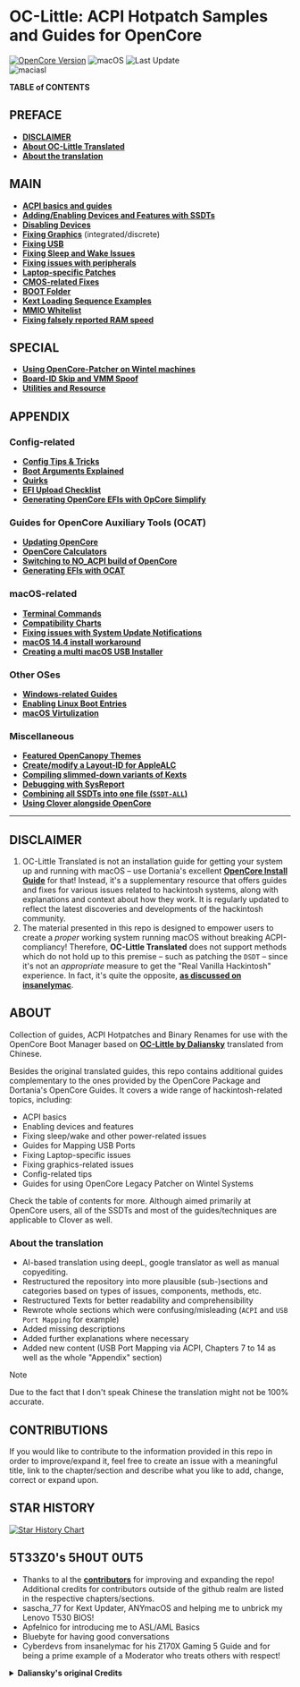 # OC-Little: ACPI Hotpatch Samples and Guides for OpenCore

[![OpenCore Version](https://img.shields.io/badge/Supported_OpenCore_Version:-≤1.0.4-success.svg)](https://github.com/acidanthera/OpenCorePkg) ![macOS](https://img.shields.io/badge/Supported_macOS:-≤15.3-white.svg) ![Last Update](https://img.shields.io/badge/Last_Update_(yy/mm/dd):-25.01.17-blueviolet.svg)</br>![maciasl](https://user-images.githubusercontent.com/76865553/179583184-5efe6546-9f3a-4899-bdc1-5e9ec5a2927e.png)

**TABLE of CONTENTS**

## PREFACE

* [**DISCLAIMER**](#disclaimer)
* [**About OC-Little Translated**](#about)
* [**About the translation**](#about-the-translation)

## MAIN

* [**ACPI basics and guides**](/00_ACPI/README.md)
* [**Adding/Enabling Devices and Features with SSDTs**](/01_Adding_missing_Devices_and_enabling_Features/README.md)
* [**Disabling Devices**](/02_Disabling_Devices/README.md)
* [**Fixing Graphics**](/11_Graphics/README.md) (integrated/discrete)
* [**Fixing USB**](/03_USB_Fixes/README.md)
* [**Fixing Sleep and Wake Issues**](04_Fixing_Sleep_and_Wake_Issues/README.md)
* [**Fixing issues with peripherals**](/13_Peripherals/README.md)
* [**Laptop-specific Patches**](/05_Laptop-specific_Patches/README.md)
* [**CMOS-related Fixes**](/06_CMOS-related_Fixes/README.md)
* [**BOOT Folder**](/07_BOOT_Folder/README.md)
* [**Kext Loading Sequence Examples**](/10_Kexts_Loading_Sequence_Examples/README.md)
* [**MMIO Whitelist**](/12_MMIO_Whitelist/README.md)
* [**Fixing falsely reported RAM speed**](/15_RAM/README.md)

## SPECIAL
* [**Using OpenCore-Patcher on Wintel machines**](/14_OCLP_Wintel/README.md)
* [**Board-ID Skip and VMM Spoof**](/09_Board-ID_VMM-Spoof/README.md)
* [**Utilities and Resource**](/C_Utilities_and_Resources/README.md)

## APPENDIX

### Config-related
* [**Config Tips & Tricks**](/A_Config_Tips_and_Tricks/README.md)
* [**Boot Arguments Explained**](/H_Boot-args/README.md)
* [**Quirks**](/08_Quirks/README.md)
* [**EFI Upload Checklist**](/M_EFI_Upload_Chklst/README.md)
* [**Generating OpenCore EFIs with OpCore Simplify**](/P_OpCore_Simplify/README.md)

### Guides for OpenCore Auxiliary Tools (OCAT)
* [**Updating OpenCore**](/D_Updating_OpenCore/README.md)
* [**OpenCore Calculators**](/B_OC_Calculators/README.md)
* [**Switching to NO_ACPI build of OpenCore**](/O_OC_NO_ACPI/README.md)
* [**Generating EFIs with OCAT**](/F_Desktop_EFIs/README.md)

### macOS-related
* [**Terminal Commands**](/Terminal_Commands.md#readme)
* [**Compatibility Charts**](/E_Compatibility_Charts/README.md)
* [**Fixing issues with System Update Notifications**](/S_System_Updates/README.md)
* [**macOS 14.4 install workaround**](/W_Workarounds/README.md)
* [**Creating a multi macOS USB Installer**](/U_USB_Multi_installer/README.md)

### Other OSes
* [**Windows-related Guides**](/I_Windows/README.md)
* [**Enabling Linux Boot Entries**](/G_Linux/README.md)
* [**macOS Virtulization**](/V_Virtualization/README.md)

### Miscellaneous
* [**Featured OpenCanopy Themes**](/T_Themes/README.md)
* [**Create/modify a Layout-ID for AppleALC**](/L_ALC_Layout-ID/README.md)
* [**Compiling slimmed-down variants of Kexts**](/J_Compiling_Kexts/README.md)
* [**Debugging with SysReport**](/K_Debugging/README.md)
* [**Combining all SSDTs into one file (`SSDT-ALL`)**](/N_SSDT-ALL/README.md)
* [**Using Clover alongside OpenCore**](/R_BootloaderChooser/README.md)

___

## DISCLAIMER
1. OC-Little Translated is not an installation guide for getting your system up and running with macOS – use Dortania's excellent [**OpenCore Install Guide**](https://dortania.github.io/OpenCore-Install-Guide/) for that! Instead, it's a supplementary resource that offers guides and fixes for various issues related to hackintosh systems, along with explanations and context about how they work. It is regularly updated to reflect the latest discoveries and developments of the hackintosh community.
2. The material presented in this repo is designed to empower users to create a *proper* working system running macOS without breaking ACPI-compliancy! Therefore, **OC-Little Translated** does not support methods which do not hold up to this premise – such as patching the `DSDT` – since it's not an *appropriate* measure to get the "Real Vanilla Hackintosh" experience. In fact, it's quite the opposite, [**as discussed on insanelymac**](https://www.insanelymac.com/forum/topic/352881-when-is-rebaseregions-necessary/#comment-2790870).
	
## ABOUT
Collection of guides, ACPI Hotpatches and Binary Renames for use with the OpenCore Boot Manager based on [**OC-Little by Daliansky**](https://github.com/daliansky/OC-little) translated from Chinese.

Besides the original translated guides, this repo contains additional guides complementary to the ones provided by the OpenCore Package and Dortania's OpenCore Guides. It covers a wide range of hackintosh-related topics, including: 

- ACPI basics
- Enabling devices and features
- Fixing sleep/wake and other power-related issues
- Guides for Mapping USB Ports
- Fixing Laptop-specific issues
- Fixing graphics-related issues
- Config-related tips
- Guides for using OpenCore Legacy Patcher on Wintel Systems

Check the table of contents for more. Although aimed primarily at OpenCore users, all of the SSDTs and most of the guides/techniques are applicable to Clover as well.

### About the translation
- AI-based translation using deepL, google translator as well as manual copyediting.
- Restructured the repository into more plausible (sub-)sections and categories based on types of issues, components, methods, etc.
- Restructured Texts for better readability and comprehensibility
- Rewrote whole sections which were confusing/misleading (`ACPI` and `USB Port Mapping` for example)
- Added missing descriptions
- Added further explanations where necessary
- Added new content (USB Port Mapping via ACPI, Chapters 7 to 14 as well as the whole "Appendix" section)

> [!NOTE]
>
> Due to the fact that I don't speak Chinese the translation might not be 100% accurate.

## CONTRIBUTIONS
If you would like to contribute to the information provided in this repo in order to improve/expand it, feel free to create an issue with a meaningful title, link to the chapter/section and describe what you like to add, change, correct or expand upon.

## STAR HISTORY

<a href="https://star-history.com/#5T33Z0/OC-Little-Translated&Date">
 <picture>
   <source media="(prefers-color-scheme: dark)" srcset="https://api.star-history.com/svg?repos=5T33Z0/OC-Little-Translated&type=Date&theme=dark" />
   <source media="(prefers-color-scheme: light)" srcset="https://api.star-history.com/svg?repos=5T33Z0/OC-Little-Translated&type=Date" />
   <img alt="Star History Chart" src="https://api.star-history.com/svg?repos=5T33Z0/OC-Little-Translated&type=Date" />
 </picture>
</a>

## 5T33Z0's 5H0UT 0UT5

- Thanks to al the [**contributors**](https://github.com/5T33Z0/OC-Little-Translated/graphs/contributors) for improving and expanding the repo! Additional credits for contributors outside of the github realm are listed in the respective chapters/sections.
- sascha_77 for Kext Updater, ANYmacOS and helping me to unbrick my Lenovo T530 BIOS!
- Apfelnico for introducing me to ASL/AML Basics
- Bluebyte for having good conversations
- Cyberdevs from insanelymac for his Z170X Gaming 5 Guide and for being a prime example of a Moderator who treats others with respect!

<details>
<summary><strong>Daliansky's original Credits</strong></summary>

> - Special credit to:
> 	- @XianWu write these ACPI component patches that useable to OpenCore
> 	- @Bat.bat, @DalianSky, @athlonreg, @iStar丶Forever their proofreading and finalization.
> - Credits and thanks to：
> 	- @冬瓜-X1C5th
> 	- @OC-xlivans
> 	- @Air 13 IWL-GZ-Big Orange (OC perfect)
> 	- @子骏oc IWL
> 	- @大勇-小新air13-OC-划水小白
> 	- @xjn819
> 	- Acidanthera for maintaining OpenCorePkg
</details>
